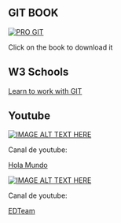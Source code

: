 ## GIT BOOK
<a href="https://git-scm.com/book/en/v2">
  <img src="https://git-scm.com/images/progit2.png" alt="PRO GIT">
</a>

<p>Click on the book to download it</p>

## W3 Schools
<a href="https://www.w3schools.com/git/default.asp">Learn to work with GIT</a>

## Youtube
[![IMAGE ALT TEXT HERE](https://i3.ytimg.com/vi/VdGzPZ31ts8/maxresdefault.jpg)](https://www.youtube.com/watch?v=VdGzPZ31ts8)
<p>Canal de youtube: </p>
<a href="https://www.youtube.com/c/HolaMundoDev">Hola Mundo</a><br>

[![IMAGE ALT TEXT HERE](https://i3.ytimg.com/vi/jGehuhFhtnE/maxresdefault.jpg)](https://www.youtube.com/watch?v=jGehuhFhtnE)
<p>Canal de youtube: </p>
<a href="https://www.youtube.com/channel/UCP15FVAA2UL-QOcGhy7-ezA">EDTeam</a>
